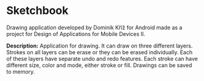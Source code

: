 # Sketchbook
Drawing application developed by Dominik Kříž for Android made as a project for Design of Applications for Mobile Devices II.

<b>Description:</b>
Application for drawing. It can draw on three different layers. Strokes on all layers can be erase or they can be erased individually. 
Each of these layers have separate undo and redo features. Each stroke can have different size, color and mode, either stroke or fill.
Drawings can be saved to memory.
